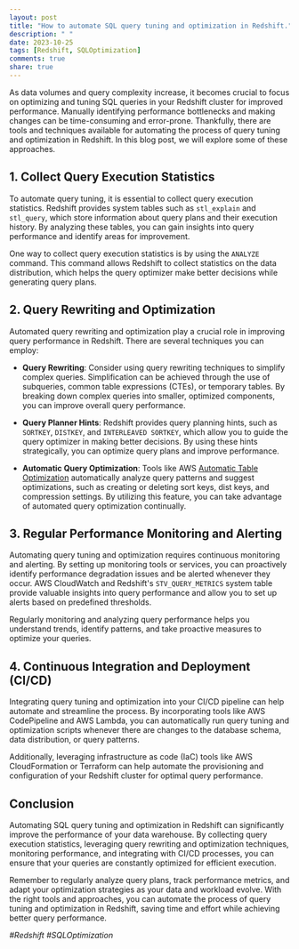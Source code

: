 ```yaml
---
layout: post
title: "How to automate SQL query tuning and optimization in Redshift."
description: " "
date: 2023-10-25
tags: [Redshift, SQLOptimization]
comments: true
share: true
---
```


As data volumes and query complexity increase, it becomes crucial to focus on optimizing and tuning SQL queries in your Redshift cluster for improved performance. Manually identifying performance bottlenecks and making changes can be time-consuming and error-prone. Thankfully, there are tools and techniques available for automating the process of query tuning and optimization in Redshift. In this blog post, we will explore some of these approaches.

## 1. Collect Query Execution Statistics

To automate query tuning, it is essential to collect query execution statistics. Redshift provides system tables such as `stl_explain` and `stl_query`, which store information about query plans and their execution history. By analyzing these tables, you can gain insights into query performance and identify areas for improvement.

One way to collect query execution statistics is by using the `ANALYZE` command. This command allows Redshift to collect statistics on the data distribution, which helps the query optimizer make better decisions while generating query plans.

## 2. Query Rewriting and Optimization

Automated query rewriting and optimization play a crucial role in improving query performance in Redshift. There are several techniques you can employ:

- **Query Rewriting**: Consider using query rewriting techniques to simplify complex queries. Simplification can be achieved through the use of subqueries, common table expressions (CTEs), or temporary tables. By breaking down complex queries into smaller, optimized components, you can improve overall query performance.

- **Query Planner Hints**: Redshift provides query planning hints, such as `SORTKEY`, `DISTKEY`, and `INTERLEAVED SORTKEY`, which allow you to guide the query optimizer in making better decisions. By using these hints strategically, you can optimize query plans and improve performance.

- **Automatic Query Optimization**: Tools like AWS [Automatic Table Optimization](https://docs.aws.amazon.com/redshift/latest/dg/automatic-table-optimization.html) automatically analyze query patterns and suggest optimizations, such as creating or deleting sort keys, dist keys, and compression settings. By utilizing this feature, you can take advantage of automated query optimization continually.

## 3. Regular Performance Monitoring and Alerting

Automating query tuning and optimization requires continuous monitoring and alerting. By setting up monitoring tools or services, you can proactively identify performance degradation issues and be alerted whenever they occur. AWS CloudWatch and Redshift's `STV_QUERY_METRICS` system table provide valuable insights into query performance and allow you to set up alerts based on predefined thresholds.

Regularly monitoring and analyzing query performance helps you understand trends, identify patterns, and take proactive measures to optimize your queries.

## 4. Continuous Integration and Deployment (CI/CD)

Integrating query tuning and optimization into your CI/CD pipeline can help automate and streamline the process. By incorporating tools like AWS CodePipeline and AWS Lambda, you can automatically run query tuning and optimization scripts whenever there are changes to the database schema, data distribution, or query patterns.

Additionally, leveraging infrastructure as code (IaC) tools like AWS CloudFormation or Terraform can help automate the provisioning and configuration of your Redshift cluster for optimal query performance.

## Conclusion

Automating SQL query tuning and optimization in Redshift can significantly improve the performance of your data warehouse. By collecting query execution statistics, leveraging query rewriting and optimization techniques, monitoring performance, and integrating with CI/CD processes, you can ensure that your queries are constantly optimized for efficient execution.

Remember to regularly analyze query plans, track performance metrics, and adapt your optimization strategies as your data and workload evolve. With the right tools and approaches, you can automate the process of query tuning and optimization in Redshift, saving time and effort while achieving better query performance.

_#Redshift #SQLOptimization_